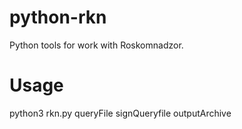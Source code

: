# python-rkn
Python tools for work with Roskomnadzor.

# Usage
python3 rkn.py queryFile signQueryfile outputArchive
